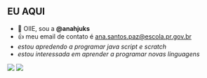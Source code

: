 ## EU AQUI ##
- 👋 OIIE, sou a **@anahjuks**
- 👍 meu email de contato é ana.santos.paz@escola.pr.gov.br
- _estou apredendo a programar java script e scratch_
- *estou interessada em aprender a programar novas linguagens*

![](https://img.shields.io/badge/JavaScript-323330?style=for-the-badge&logo=javascript&logoColor=F7DF1E)
![](https://img.shields.io/badge/Scratch-4D97FF?style=for-the-badge&logo=Scratch&logoColor=white)

